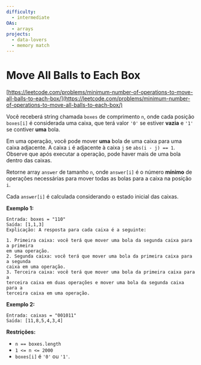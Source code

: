```yaml
---
difficulty:
  - intermediate
OAs:
  - arrays
projects:
  - data-lovers
  - memory match
---
```


# Move All Balls to Each Box

[https://leetcode.com/problems/minimum-number-of-operations-to-move-all-balls-to-each-box/](https://leetcode.com/problems/minimum-number-of-operations-to-move-all-balls-to-each-box/)

Você receberá string chamada `boxes` de comprimento `n`, onde cada posição
`boxes[i]` é considerada uma caixa, que terá valor `'0'` se estiver **vazia** e
`'1'` se contiver **uma** bola.

Em uma operação, você pode mover **uma** bola de uma caixa para uma caixa
adjacente. A caixa `i` é adjacente à caixa `j` se `abs(i - j) == 1`. Observe
que após executar a operação, pode haver mais de uma bola dentro das caixas.

Retorne array `answer` de tamanho `n`, onde `answer[i]` é o número **mínimo** de
operações necessárias para mover todas as bolas para a caixa na posição `i`.

Cada `answer[i]` é calculada considerando o estado inicial das caixas.

**Exemplo 1:**

```text
Entrada: boxes = "110"
Saída: [1,1,3]
Explicação: A resposta para cada caixa é a seguinte:

1. Primeira caixa: você terá que mover uma bola da segunda caixa para a primeira
em uma operação.
2. Segunda caixa: você terá que mover uma bola da primeira caixa para a segunda
caixa em uma operação.
3. Terceira caixa: você terá que mover uma bola da primeira caixa para a
terceira caixa em duas operações e mover uma bola da segunda caixa para a
terceira caixa em uma operação.
```

**Exemplo 2:**

```text
Entrada: caixas = "001011"
Saída: [11,8,5,4,3,4]
```

**Restrições:**

- `n == boxes.length`
- `1 <= n <= 2000`
- `boxes[i]` é `'0'` ou `'1'`.
